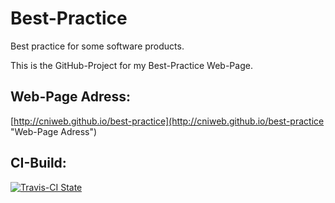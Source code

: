 Best-Practice
=============

Best practice for some software products.

This is the GitHub-Project for my Best-Practice Web-Page.

Web-Page Adress:
----------------

[http://cniweb.github.io/best-practice](http://cniweb.github.io/best-practice "Web-Page Adress")


CI-Build:
---------

[![Travis-CI State](https://travis-ci.org/cniweb/best-practice.svg "Travis-CI State")](https://travis-ci.org/cniweb/best-practice)
